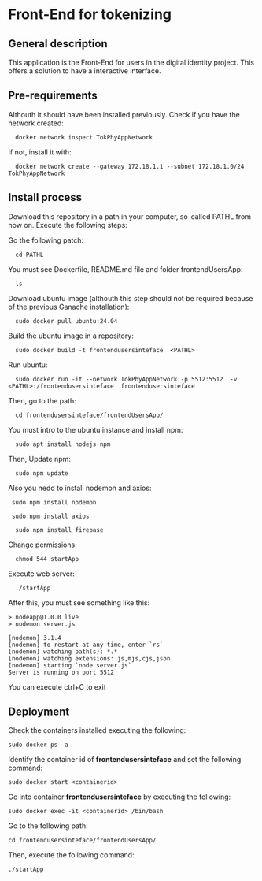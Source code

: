 # Front-End for tokenizing
## General description
  This application is the Front-End for users in the digital identity project. This offers a solution to have a interactive interface.

## Pre-requirements
  Althouth it should have been installed previously. Check if you have the network created:

    
      docker network inspect TokPhyAppNetwork

  If not, install it with:

    
      docker network create --gateway 172.18.1.1 --subnet 172.18.1.0/24 TokPhyAppNetwork

 
## Install process
  Download this repository in a path in your computer, so-called PATHL from now on.  Execute the following steps: 

  Go the following patch:
      
      cd PATHL  
  You must see Dockerfile, README.md file and folder frontendUsersApp:
      
      ls 
  Download ubuntu image (althouth this step should not be required because of the previous Ganache installation):
      
      sudo docker pull ubuntu:24.04
    
  Build the ubuntu image in a repository:
      
      sudo docker build -t frontendusersinteface  <PATHL>

  Run ubuntu: 
      
      sudo docker run -it --network TokPhyAppNetwork -p 5512:5512  -v  <PATHL>:/frontendusersinteface  frontendusersinteface
      

  Then, go to the path:
      
      cd frontendusersinteface/frontendUsersApp/

  You must intro to the ubuntu instance and install npm:
      
      sudo apt install nodejs npm
  
  Then, Update npm:
      
      sudo npm update
  
  
  Also you nedd to install nodemon and axios:
      
     sudo npm install nodemon

     sudo npm install axios

      sudo npm install firebase

  Change permissions:
      
      chmod 544 startApp

  Execute web server:
      
      ./startApp
  
  After this, you must see something like this:
    
    > nodeapp@1.0.0 live
    > nodemon server.js

    [nodemon] 3.1.4
    [nodemon] to restart at any time, enter `rs`
    [nodemon] watching path(s): *.*
    [nodemon] watching extensions: js,mjs,cjs,json
    [nodemon] starting `node server.js`
    Server is running on port 5512
    

  You can execute ctrl+C to exit

## Deployment
  
  Check the containers installed executing the following:
    
    sudo docker ps -a

  Identify the container id of **frontendusersinteface** and set the following command:
    
    sudo docker start <containerid>

  Go into container **frontendusersinteface** by executing the following:
    
    sudo docker exec -it <containerid> /bin/bash

  Go to the following path:
    
    cd frontendusersinteface/frontendUsersApp/

  Then, execute the following command:
    
    ./startApp
